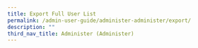 ```yaml
---
title: Export Full User List
permalink: /admin-user-guide/administer-administer/export/
description: ""
third_nav_title: Administer (Administer)
---
```


